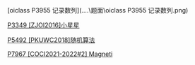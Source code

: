 [oiclass P3955 记录数列](..\..\题面\oiclass P3955 记录数列.png)

[P3349 [ZJOI2016]小星星](https://www.luogu.com.cn/problem/P3349)

[P5492 [PKUWC2018]随机算法](https://www.luogu.com.cn/problem/P5492) 

[P7967 [COCI2021-2022#2] Magneti](https://www.luogu.com.cn/problem/P7967) 

